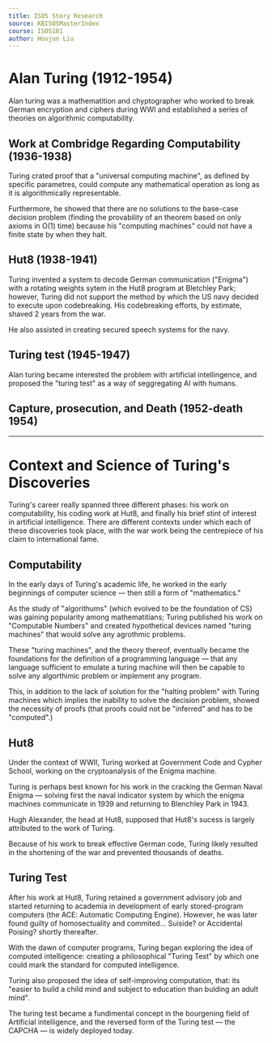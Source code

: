 ```yaml
---
title: ISOS Story Research
source: KBISOSMasterIndex
course: ISOS101
author: Houjun Liu
---
```


# Alan Turing (1912-1954)
Alan turing was a mathematition and chyptographer who worked to break German encryption and ciphers during WWI and established a series of theories on algorithmic computability.

## Work at Combridge Regarding Computability (1936-1938)
Turing crated proof that a "universal computing machine", as defined by specific parametres, could compute any mathematical operation as long as it is algorithmically representable.

Furthermore, he showed that there are no solutions to the base-case decision problem (finding the provability of an theorem based on only axioms in O(1) time) because his "computing machines" could not have a finite state by when they halt.

## Hut8 (1938-1941)
Turing invented a system to decode German communication ("Enigma") with a rotating weights sytem in the Hut8 program at Bletchley Park; however, Turing did not support the method by which the US navy decided to execute upon codebreaking. His codebreaking efforts, by estimate, shaved 2 years from the war.

He also assisted in creating secured speech systems for the navy.

## Turing test (1945-1947)
Alan turing became interested the problem with artificial intellingence, and proposed the "turing test" as a way of seggregating AI with humans.

## Capture, prosecution, and Death (1952-death 1954)

***

# Context and Science of Turing's Discoveries
Turing's career really spanned three different phases: his work on computability, his coding work at Hut8, and finally his brief stint of interest in artificial intelligence. There are different contexts under which each of these discoveries took place, with the war work being the centrepiece of his claim to international fame.

## Computability
In the early days of Turing's academic life, he worked in the early beginnings of computer science — then still a form of "mathematics."

As the study of "algorithums" (which evolved to be the foundation of CS) was gaining popularity among mathematitians; Turing published his work on "Computable Numbers" and created hypothetical devices named "turing machines" that would solve any agrothmic problems.

These "turing machines", and the theory thereof, eventually became the foundations for the definition of a programming language — that any language sufficient to emulate a turing machine will then be capable to solve any algorthimic problem or implement any program.

This, in addition to the lack of solution for the "halting problem" with Turing machines which implies the inability to solve the decision problem, showed the necessity of proofs (that proofs could not be "inferred" and has to be "computed".)

## Hut8
Under the context of WWII, Turing worked at Government Code and Cypher School, working on the cryptoanalysis of the Enigma machine.

Turing is perhaps best known for his work in the cracking the German Naval Enigma — solving first the naval indicator system by which the enigma machines communicate in 1939 and returning to Blenchley Park in 1943.

Hugh Alexander, the head at Hut8, supposed that Hut8's sucess is largely attributed to the work of Turing.

Because of his work to break effective German code, Turing likely resulted in the shortening of the war and prevented thousands of deaths.

## Turing Test
After his work at Hut8, Turing retained a government advisory job and started returning to academia in development of early stored-program computers (the ACE: Automatic Computing Engine). However, he was later found guilty of homosectuality and commited... Suiside? or Accidental Poising? shortly thereafter.

With the dawn of computer programs, Turing began exploring the idea of computed intelligence: creating a philosophical "Turing Test" by which one could mark the standard  for computed intelligence.

Turing also proposed the idea of self-improving computation, that: its "easier to build a child mind and subject to education than bulding an adult mind".

The turing test became a fundimental concept in the bourgening field of Artificial intelligence, and the reversed form of the Turing test — the CAPCHA — is widely deployed today.


